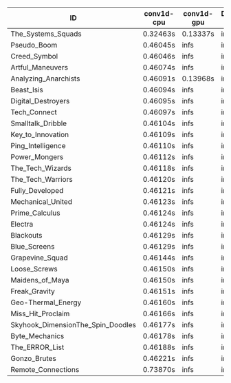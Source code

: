 |ID|conv1d-cpu|conv1d-gpu|DWSPConv2D-gpu|gemm-gpu|avg|
|-|-|-|-|-|-|
|The_Systems_Squads|0.32463s|0.13337s|infs|4.41424s|infs|
|Pseudo_Boom|0.46045s|infs|infs|4.38050s|infs|
|Creed_Symbol|0.46046s|infs|infs|4.38364s|infs|
|Artful_Maneuvers|0.46074s|infs|infs|4.42775s|infs|
|Analyzing_Anarchists|0.46091s|0.13968s|infs|4.40225s|infs|
|Beast_Isis|0.46094s|infs|infs|4.41495s|infs|
|Digital_Destroyers|0.46095s|infs|infs|4.39340s|infs|
|Tech_Connect|0.46097s|infs|infs|4.39398s|infs|
|Smalltalk_Dribble|0.46104s|infs|infs|4.35493s|infs|
|Key_to_Innovation|0.46109s|infs|infs|4.39704s|infs|
|Ping_Intelligence|0.46110s|infs|infs|4.41261s|infs|
|Power_Mongers|0.46112s|infs|infs|4.41936s|infs|
|The_Tech_Wizards|0.46118s|infs|infs|4.42070s|infs|
|The_Tech_Warriors|0.46120s|infs|infs|4.37899s|infs|
|Fully_Developed|0.46121s|infs|infs|4.36858s|infs|
|Mechanical_United|0.46123s|infs|infs|4.40775s|infs|
|Prime_Calculus|0.46124s|infs|infs|4.41869s|infs|
|Electra|0.46124s|infs|infs|4.39527s|infs|
|Blackouts|0.46129s|infs|infs|4.36907s|infs|
|Blue_Screens|0.46129s|infs|infs|4.40487s|infs|
|Grapevine_Squad|0.46144s|infs|infs|4.39373s|infs|
|Loose_Screws|0.46150s|infs|infs|4.40421s|infs|
|Maidens_of_Maya|0.46150s|infs|infs|4.38283s|infs|
|Freak_Gravity|0.46151s|infs|infs|4.38118s|infs|
|Geo-Thermal_Energy|0.46160s|infs|infs|4.40950s|infs|
|Miss_Hit_Proclaim|0.46166s|infs|infs|4.40310s|infs|
|Skyhook_DimensionThe_Spin_Doodles|0.46177s|infs|infs|4.41121s|infs|
|Byte_Mechanics|0.46178s|infs|infs|4.37817s|infs|
|The_ERROR_List|0.46188s|infs|infs|4.41172s|infs|
|Gonzo_Brutes|0.46221s|infs|infs|4.38924s|infs|
|Remote_Connections|0.73870s|infs|infs|4.42313s|infs|
